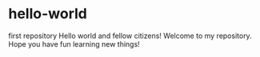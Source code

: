 # hello-world
first repository
Hello world and fellow citizens! Welcome to my repository. Hope you have fun learning new things!
